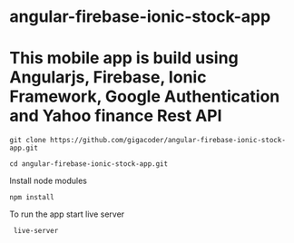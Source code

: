 # angular-firebase-ionic-stock-app
# This mobile app is build using Angularjs, Firebase, Ionic Framework, Google Authentication and Yahoo finance Rest API

``` git clone https://github.com/gigacoder/angular-firebase-ionic-stock-app.git ```

``` cd angular-firebase-ionic-stock-app.git ```

Install node modules

``` npm install ```

To run the app start live server

``` live-server```

